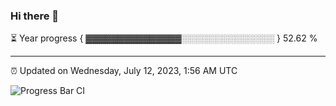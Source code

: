 ### Hi there 👋

⏳ Year progress { ▓▓▓▓▓▓▓▓▓▓▓▓▓▓▓░░░░░░░░░░░░░░░ } 52.62 %

---

⏰ Updated on Wednesday, July 12, 2023, 1:56 AM UTC

![Progress Bar CI](https://github.com/arthurbuhl/arthurbuhl/workflows/Progress%20Bar%20CI/badge.svg)
